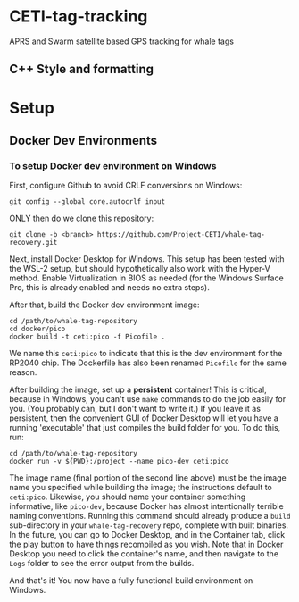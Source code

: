 # CETI-tag-tracking
APRS and Swarm satellite based GPS tracking for whale tags


## C++ Style and formatting


# Setup
## Docker Dev Environments
### To setup Docker dev environment on Windows
First, configure Github to avoid CRLF conversions on Windows:
```
git config --global core.autocrlf input
```

ONLY then do we clone this repository:
```
git clone -b <branch> https://github.com/Project-CETI/whale-tag-recovery.git
```

Next, install Docker Desktop for Windows. This setup has been tested with the WSL-2 setup, but should hypothetically also work with the Hyper-V method. Enable Virtualization in BIOS as needed (for the Windows Surface Pro, this is already enabled and needs no extra steps).

After that, build the Docker dev environment image:
```
cd /path/to/whale-tag-repository
cd docker/pico
docker build -t ceti:pico -f Picofile .
```

We name this `ceti:pico` to indicate that this is the dev environment for the RP2040 chip. The Dockerfile has also been renamed `Picofile` for the same reason.

After building the image, set up a **persistent** container! This is critical, because in Windows, you can't use `make` commands to do the job easily for you. (You probably can, but I don't want to write it.) If you leave it as persistent, then the convenient GUI of Docker Desktop will let you have a running 'executable' that just compiles the build folder for you. To do this, run:

```
cd /path/to/whale-tag-repository
docker run -v ${PWD}:/project --name pico-dev ceti:pico
```

The image name (final portion of the second line above) must be the image name you specified while building the image; the instructions default to `ceti:pico`. Likewise, you should name your container something informative, like `pico-dev`, because Docker has almost intentionally terrible naming conventions. Running this command should already produce a `build` sub-directory in your `whale-tag-recovery` repo, complete with built binaries. In the future, you can go to Docker Desktop, and in the Container tab, click the play button to have things recompiled as you wish. Note that in Docker Desktop you need to click the container's name, and then navigate to the `Logs` folder to see the error output from the builds.

And that's it! You now have a fully functional build environment on Windows.